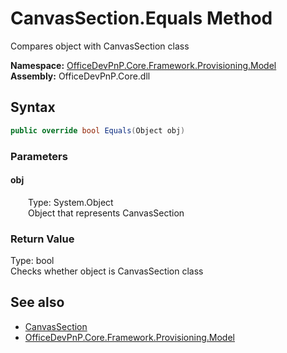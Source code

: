 # CanvasSection.Equals Method  
 Compares object with CanvasSection class   

**Namespace:** [OfficeDevPnP.Core.Framework.Provisioning.Model](OfficeDevPnP.Core.Framework.Provisioning.Model.md)  
**Assembly:** OfficeDevPnP.Core.dll  
## Syntax
```C#
public override bool Equals(Object obj)
```
### Parameters
#### obj  
&emsp;&emsp;Type: System.Object  
&emsp;&emsp;Object that represents CanvasSection  

  

### Return Value
Type: bool  
Checks whether object is CanvasSection class  


## See also
- [CanvasSection](OfficeDevPnP.Core.Framework.Provisioning.Model.CanvasSection.md) 
- [OfficeDevPnP.Core.Framework.Provisioning.Model](OfficeDevPnP.Core.Framework.Provisioning.Model.md) 
